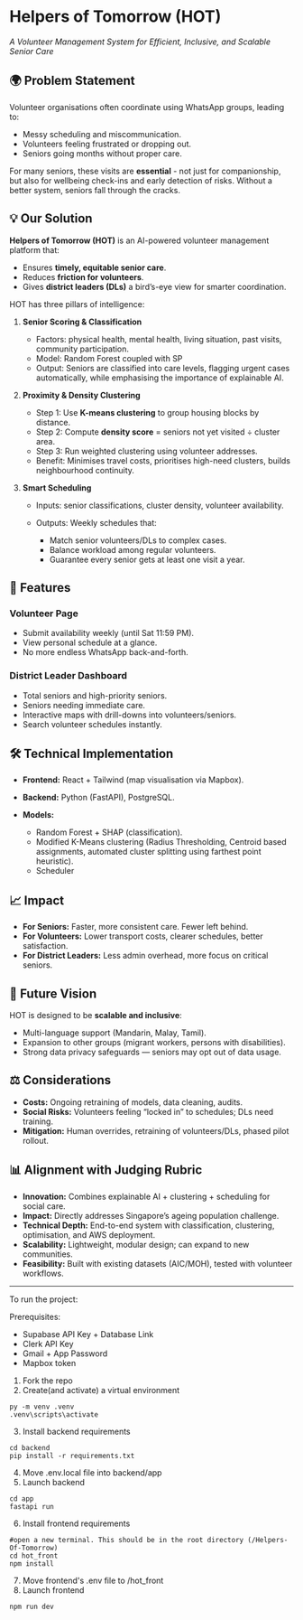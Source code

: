# Helpers of Tomorrow (HOT)

*A Volunteer Management System for Efficient, Inclusive, and Scalable Senior Care*

## 🌍 Problem Statement

Volunteer organisations often coordinate using WhatsApp groups, leading to:

* Messy scheduling and miscommunication.
* Volunteers feeling frustrated or dropping out.
* Seniors going months without proper care.

For many seniors, these visits are **essential** - not just for companionship, but also for wellbeing check-ins and early detection of risks. Without a better system, seniors fall through the cracks.

## 💡 Our Solution

**Helpers of Tomorrow (HOT)** is an AI-powered volunteer management platform that:

* Ensures **timely, equitable senior care**.
* Reduces **friction for volunteers**.
* Gives **district leaders (DLs)** a bird’s-eye view for smarter coordination.

HOT has three pillars of intelligence:

1. **Senior Scoring & Classification**

   * Factors: physical health, mental health, living situation, past visits, community participation.
   * Model: Random Forest coupled with SP
   * Output: Seniors are classified into care levels, flagging urgent cases automatically, while emphasising the importance of explainable AI.

2. **Proximity & Density Clustering**

   * Step 1: Use **K-means clustering** to group housing blocks by distance.
   * Step 2: Compute **density score** = seniors not yet visited ÷ cluster area.
   * Step 3: Run weighted clustering using volunteer addresses.
   * Benefit: Minimises travel costs, prioritises high-need clusters, builds neighbourhood continuity.

3. **Smart Scheduling**

   * Inputs: senior classifications, cluster density, volunteer availability.
   * Outputs: Weekly schedules that:

     * Match senior volunteers/DLs to complex cases.
     * Balance workload among regular volunteers.
     * Guarantee every senior gets at least one visit a year.

## 🎯 Features

### Volunteer Page

* Submit availability weekly (until Sat 11:59 PM).
* View personal schedule at a glance.
* No more endless WhatsApp back-and-forth.

### District Leader Dashboard

* Total seniors and high-priority seniors.
* Seniors needing immediate care.
* Interactive maps with drill-downs into volunteers/seniors.
* Search volunteer schedules instantly.

## 🛠️ Technical Implementation

* **Frontend:** React + Tailwind (map visualisation via Mapbox).
* **Backend:** Python (FastAPI), PostgreSQL.
* **Models:**

  * Random Forest + SHAP (classification).
  * Modified K-Means clustering (Radius Thresholding, Centroid based assignments, automated cluster splitting using farthest point heuristic).
  * Scheduler

## 📈 Impact

* **For Seniors:** Faster, more consistent care. Fewer left behind.
* **For Volunteers:** Lower transport costs, clearer schedules, better satisfaction.
* **For District Leaders:** Less admin overhead, more focus on critical seniors.

## 🚀 Future Vision

HOT is designed to be **scalable and inclusive**:

* Multi-language support (Mandarin, Malay, Tamil).
* Expansion to other groups (migrant workers, persons with disabilities).
* Strong data privacy safeguards — seniors may opt out of data usage.

## ⚖️ Considerations

* **Costs:** Ongoing retraining of models, data cleaning, audits.
* **Social Risks:** Volunteers feeling “locked in” to schedules; DLs need training.
* **Mitigation:** Human overrides, retraining of volunteers/DLs, phased pilot rollout.

## 📊 Alignment with Judging Rubric

* **Innovation:** Combines explainable AI + clustering + scheduling for social care.
* **Impact:** Directly addresses Singapore’s ageing population challenge.
* **Technical Depth:** End-to-end system with classification, clustering, optimisation, and AWS deployment.
* **Scalability:** Lightweight, modular design; can expand to new communities.
* **Feasibility:** Built with existing datasets (AIC/MOH), tested with volunteer workflows.

----
To run the project:

Prerequisites:
- Supabase API Key + Database Link
- Clerk API Key
- Gmail + App Password
- Mapbox token

1) Fork the repo
2) Create(and activate) a virtual environment
```
py -m venv .venv
.venv\scripts\activate
```
3) Install backend requirements
```
cd backend
pip install -r requirements.txt
```
4) Move .env.local file into backend/app
5) Launch backend
```
cd app
fastapi run
```
6) Install frontend requirements
```
#open a new terminal. This should be in the root directory (/Helpers-Of-Tomorrow)
cd hot_front
npm install
```
7) Move frontend's .env file to /hot_front
7) Launch frontend
```
npm run dev
```
